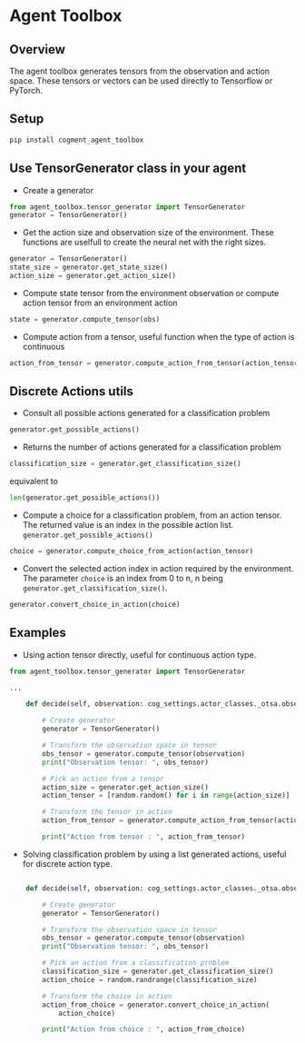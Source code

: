 # Agent Toolbox

## Overview

The agent toolbox generates tensors from the observation and action space. These tensors or vectors can be used directly to Tensorflow or PyTorch. 

## Setup
```bash
pip install cogment_agent_toolbox
```

## Use TensorGenerator class in your agent

- Create a generator
```python
from agent_toolbox.tensor_generator import TensorGenerator
generator = TensorGenerator()
```

- Get the action size and observation size of the environment. These functions are uselfull to create the neural net with the right sizes.
```python
generator = TensorGenerator()
state_size = generator.get_state_size()
action_size = generator.get_action_size()
```

- Compute state tensor from the environment observation or compute action tensor from an environment action 
```python
state = generator.compute_tensor(obs)
```

- Compute action from a tensor, useful function when the type of action  is continuous
```python
action_from_tensor = generator.compute_action_from_tensor(action_tensor)
```

## Discrete Actions utils

- Consult all possible actions generated for a classification problem
```python
generator.get_possible_actions()
```
- Returns the number of actions generated for a classification problem 
```python
classification_size = generator.get_classification_size()
```
equivalent to 
```python
len(generator.get_possible_actions())
```

- Compute a choice for a classification problem, from an action tensor. The returned value is an index in the possible action list. 
```generator.get_possible_actions()```
```python
choice = generator.compute_choice_from_action(action_tensor)
```

- Convert the selected action index in action required by the environment. The parameter ```choice``` is an index from 0 to n,
 n being ```generator.get_classification_size()```. 
```python
generator.convert_choice_in_action(choice)
```

## Examples
- Using action tensor directly, useful for continuous action type.
```python
from agent_toolbox.tensor_generator import TensorGenerator

...

    def decide(self, observation: cog_settings.actor_classes._otsa.observation_space):

        # Create generator
        generator = TensorGenerator()

        # Transform the observation space in tensor
        obs_tensor = generator.compute_tensor(observation)
        print("Observation tensor: ", obs_tensor)

        # Pick an action from a tensor
        action_size = generator.get_action_size()
        action_tensor = [random.random() for i in range(action_size)]

        # Transform the tensor in action
        action_from_tensor = generator.compute_action_from_tensor(action_tensor)

        print("Action from tensor : ", action_from_tensor)
```

- Solving classification problem by using a list generated actions, useful for discrete action type.
```python

    def decide(self, observation: cog_settings.actor_classes._otsa.observation_space):

        # Create generator
        generator = TensorGenerator()

        # Transform the observation space in tensor
        obs_tensor = generator.compute_tensor(observation)
        print("Observation tensor: ", obs_tensor)

        # Pick an action from a classification problem
        classification_size = generator.get_classification_size()
        action_choice = random.randrange(classification_size)

        # Transform the choice in action
        action_from_choice = generator.convert_choice_in_action(
            action_choice)

        print("Action from choice : ", action_from_choice)

```

